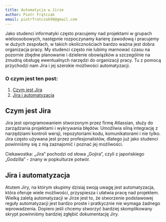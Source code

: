 ```yaml
---
title: Automatycja w Jirze
author: Piotr Frątczak
email: piotrfratczak99@gmail.com
---
```


Jako studenci informatyki często pracujemy nad projektami w grupach wieloosobowych, następnie rozpoczynamy karierę zawodową i pracujemy w dużych zespołach,
w takich okolicznościach bardzo ważna jest dobra organizacja pracy. My studenci często nie lubimy marnować czasu na pozornie zbędne planowanie i dzielenie obowiązków
a szczególnie na żmudną obsługę ewentualnych narzędzi do organizacji pracy. Tu z pomocą przychodzi nam Jira i jej szerokie możliwości automatyzacji.

### O czym jest ten post:
1. [Czym jest Jira](#czym-jest-jira)
2. [Jira i automatyzacja](#jira-i-automatyzacja)

## Czym jest Jira
Jira jest oprogramowaniem stworzonym przez firmę Atlassian, służy do zarządzania projektami i wykrywania błędów. Umożliwia silną integrację z narzędziami kontroli wersji,
repozytoriami kodu, komunikatorami i nie tylko. Jira często używana jest przez profesjonalistów, dlatego już jako studenci powinniśmy się z nią zaznajomić i poznać jej możliwości.

Ciekawostka: „Jira” pochodzi od słowa „Gojira”, czyli z japońskiego „Godzilla” - znany w popkulturze potwór.

## Jira i automatyzacja
Atutem Jiry, na którym skupimy dzisiaj swoją uwagę jest automatyzacja, która oferuje wiele możliwości, przyspiesza i ułatwia pracę nad projektem.
Wielką zaletą automatyzacji w Jirze jest to, że stworzenie podstawowej reguły automatyzacji jest bardzo proste i pratkycznie nie wymaga żadnego wprowadzenia.
Dopiero jeśli chcemy stworzyć bardziej skomplikowany skrypt powinniśmy bardziej zgłębić dokumentację Jiry.
